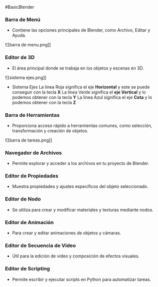 #BasicBlender
### Barra de Menú

- Contiene las opciones principales de Blender, como Archivo, Editar y Ayuda.

![[barra de menu.png]]
### Editor de 3D
- El área principal donde se trabaja en los objetos y escenas en 3D.

![[sistema ejes.png]]

- Sistema Ejes
    La linea Roja significa el eje **Horizontal** y este se puede conseguir con la tecla **X**
    La linea Verde significa el **eje Vertical** y lo podemos obtener con la tecla **Y**
    La linea Azul significa el eje **Cota** y lo podemos obtener con la tecla **Z**

### Barra de Herramientas
- Proporciona acceso rápido a herramientas comunes, como selección, transformación y creación de objetos.

![[barra de tareas.png]]
### Navegador de Archivos
- Permite explorar y acceder a los archivos en tu proyecto de Blender.

### Editor de Propiedades
- Muestra propiedades y ajustes específicos del objeto seleccionado.

### Editor de Nodo
- Se utiliza para crear y modificar materiales y texturas mediante nodos.

### Editor de Animación
- Para crear y editar animaciones de objetos y cámaras.

### Editor de Secuencia de Video
- Útil para la edición de video y composición de efectos visuales.

### Editor de Scripting
- Permite escribir y ejecutar scripts en Python para automatizar tareas.

